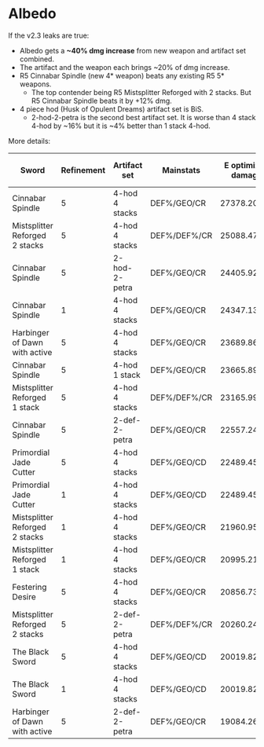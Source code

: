 # Albedo

If the v2.3 leaks are true:
* Albedo gets a **~40% dmg increase** from new weapon and artifact set combined.
* The artifact and the weapon each brings ~20% of dmg increase.
* R5 Cinnabar Spindle (new 4* weapon) beats any existing R5 5* weapons.
  * The top contender being R5 Mistsplitter Reforged with 2 stacks. But R5 Cinnabar Spindle beats it by +12% dmg.
* 4 piece hod (Husk of Opulent Dreams) artifact set is BiS.
  * 2-hod-2-petra is the second best artifact set. It is worse than 4 stack 4-hod by ~16% but it is ~4% better than 1 stack 4-hod.

More details:

| Sword                          | Refinement | Artifact set   | Mainstats    | E optimized damage | Rotation optimized damage | Dmg compare |
| ------------------------------ | ---------- | -------------- | ------------ | ------------------ | ------------------------- | ----------- |
| Cinnabar Spindle               | 5          | 4-hod 4 stacks | DEF%/GEO/CR  | 27378.2087         | 490985.3209               | 143.46%     |
| Mistsplitter Reforged 2 stacks | 5          | 4-hod 4 stacks | DEF%/DEF%/CR | 25088.47908        | 494527.7233               | 131.46%     |
| Cinnabar Spindle               | 5          | 2-hod-2-petra  | DEF%/GEO/CR  | 24405.92091        | 443678.7641               | 127.89%     |
| Cinnabar Spindle               | 1          | 4-hod 4 stacks | DEF%/GEO/CR  | 24347.13107        | 445519.1564               | 127.58%     |
| Harbinger of Dawn with active  | 5          | 4-hod 4 stacks | DEF%/GEO/CR  | 23689.86551        | 455489.034                | 124.13%     |
| Cinnabar Spindle               | 5          | 4-hod 1 stack  | DEF%/GEO/CR  | 23665.89866        | 429856.1905               | 124.01%     |
| Mistsplitter Reforged 1 stack  | 5          | 4-hod 4 stacks | DEF%/DEF%/CR | 23165.99026        | 458811.2731               | 121.39%     |
| Cinnabar Spindle               | 5          | 2-def-2-petra  | DEF%/GEO/CR  | 22557.24426        | 404495.315                | 118.20%     |
| Primordial Jade Cutter         | 5          | 4-hod 4 stacks | DEF%/GEO/CD  | 22489.4531         | 501466.0586               | 117.84%     |
| Primordial Jade Cutter         | 1          | 4-hod 4 stacks | DEF%/GEO/CD  | 22489.4531         | 471169.299                | 117.84%     |
| Mistsplitter Reforged 2 stacks | 1          | 4-hod 4 stacks | DEF%/GEO/CR  | 21960.95621        | 447746.9543               | 115.07%     |
| Mistsplitter Reforged 1 stack  | 1          | 4-hod 4 stacks | DEF%/GEO/CR  | 20995.21495        | 429307.2487               | 110.01%     |
| Festering Desire               | 5          | 4-hod 4 stacks | DEF%/GEO/CR  | 20856.73504        | 394096.8716               | 109.29%     |
| Mistsplitter Reforged 2 stacks | 5          | 2-def-2-petra  | DEF%/DEF%/CR | 20260.24133        | 401872.5166               | 106.16%     |
| The Black Sword                | 5          | 4-hod 4 stacks | DEF%/GEO/CD  | 20019.82342        | 406402.987                | 104.90%     |
| The Black Sword                | 1          | 4-hod 4 stacks | DEF%/GEO/CD  | 20019.82342        | 401275.3014               | 104.90%     |
| Harbinger of Dawn with active  | 5          | 2-def-2-petra  | DEF%/GEO/CR  | 19084.26334        | 361659.5638               | 100.00%     |
